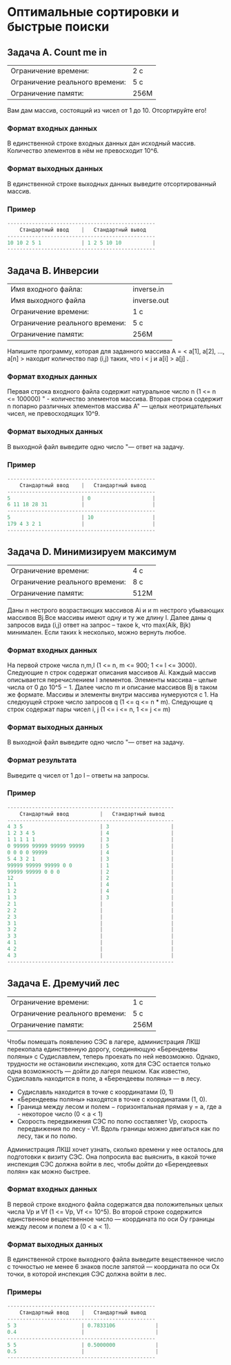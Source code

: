 # Оптимальные сортировки и быстрые поиски

## Задача A. Count me in

|                                |      |
| :----------------------------- | :--- |
| Ограничение времени:           | 2 с  |
| Ограничение реального времени: | 5 с  |
| Ограничение памяти:            | 256M |

Вам дам массив, состоящий из чисел от 1 до 10. Отсортируйте его!

### Формат входных данных

В единственной строке входных данных дан исходный массив. Количество элементов в нём не превосходит 10^6.

### Формат выходных данных

В единственной строке выходных данных выведите отсортированный массив.

### Пример

```py
------------------------------------------------
    Стандартный ввод    |   Стандартный вывод
------------------------------------------------
10 10 2 5 1             | 1 2 5 10 10          |
------------------------------------------------
```

## Задача B. Инверсии

|                                |             |
| :----------------------------- | :---------- |
| Имя входного файла:            | inverse.in  |
| Имя выходного файла            | inverse.out |
| Ограничение времени:           | 1 с         |
| Ограничение реального времени: | 5 с         |
| Ограничение памяти:            | 256М        |

Напишите программу, которая для заданного массива А = < a[1], a[2], ..., a[n] > находит
количество пар (i,j) таких, что i < j и a[i] > a[j]
.

### Формат входных данных

Первая строка входного файла содержит натуральное число n (1 <= n <= 100000) " - количество элементов массива. Вторая строка содержит n попарно различных элементов массива A" — целых неотрицательных чисел, не превосходящих 10^9.

### Формат выходных данных

В выходной файл выведите одно число "— ответ на задачу.

### Пример

```py
------------------------------------------------
    Стандартный ввод    |   Стандартный вывод
------------------------------------------------
5                       | 0                    |
6 11 18 28 31           |                      |
------------------------------------------------
5                       | 10                   |
179 4 3 2 1             |                      |
------------------------------------------------
```

## Задача D. Минимизируем максимум

|                                |      |
| :----------------------------- | :--- |
| Ограничение времени:           | 4 с  |
| Ограничение реального времени: | 8 с  |
| Ограничение памяти:            | 512M |

Даны n нестрого возрастающих массивов Ai и и m нестрого убывающих массивов Bj.Все массивы имеют одну и ту же длину l. Далее даны q запросов вида (i,j) ответ на запрос – такое k, что max(Aik, Bjk) минимален. Если таких k несколько, можно вернуть любое.

### Формат входных данных

На первой строке числа n,m,l (1 <= n, m <= 900; 1 <= l <= 3000). Следующие n строк содержат описания массивов Ai. Каждый массив описывается перечислением l элементов.
Элементы массива – целые числа от 0 до 10^5 − 1. Далее число m и описание массивов Bj в таком же формате. Массивы и элементы внутри массива нумеруются с 1. На следюущей строке число запросов q (1 <= q <= n \* m). Следующие q строк содержат пары чисел i, j (1 <= i <= n, 1 <= j <= m)

### Формат выходных данных

В выходной файл выведите одно число "— ответ на задачу.

### Формат результата

Выведите q чисел от 1 до l – ответы на запросы.

### Пример

```py
------------------------------------------------------
    Стандартный ввод          |   Стандартный вывод
------------------------------------------------------
4 3 5                         | 3                    |
1 2 3 4 5                     | 4                    |
1 1 1 1 1                     | 3                    |
0 99999 99999 99999 99999     | 5                    |
0 0 0 0 99999                 | 4                    |
5 4 3 2 1                     | 3                    |
99999 99999 99999 0 0         | 1                    |
99999 99999 0 0 0             | 2                    |
12                            | 2                    |
1 1                           | 4                    |
1 2                           | 4                    |
1 3                           | 3                    |
2 1                           |                      |
2 2                           |                      |
2 3                           |                      |
3 1                           |                      |
3 2                           |                      |
3 3                           |                      |
4 1                           |                      |
4 2                           |                      |
4 3                           |                      |
------------------------------------------------------
```

## Задача E. Дремучий лес

|                                |      |
| :----------------------------- | :--- |
| Ограничение времени:           | 1 с  |
| Ограничение реального времени: | 5 с  |
| Ограничение памяти:            | 256M |

Чтобы помешать появлению СЭС в лагере, администрация ЛКШ перекопала единственную дорогу, соединяющую «Берендеевы поляны» с Судиславлем, теперь проехать по ней невозможно. Однако, трудности не остановили инспекцию, хотя для СЭС остается только одна возможность — дойти до лагеря пешком. Как известно, Судиславль находится в поле, а «Берендеевы поляны» — в лесу.

- Судиславль находится в точке с координатами (0, 1)
- «Берендеевы поляны» находятся в точке с координатами (1, 0).
- Граница между лесом и полем − горизонтальная прямая y = a, где a - некоторое число (0 < a < 1)
- Скорость передвижения СЭС по полю составляет Vp, скорость передвижения по лесу - Vf. Вдоль границы можно двигаться как по лесу, так и по полю.

Администрация ЛКШ хочет узнать, сколько времени у нее осталось для подготовки к визиту СЭС. Она попросила вас выяснить, в какой точке инспекция СЭС должна войти в лес, чтобы дойти до «Берендеевых полян» как можно быстрее.

### Формат входных данных

В первой строке входного файла содержатся два положительных целых числа Vp и Vf (1 <= Vp, Vf <= 10^5). Во второй строке содержится единственное вещественное число — координата по оси Oy границы между лесом и полем a (0 < a < 1).

### Формат выходных данных

В единственной строке выходного файла выведите вещественное число с точностью не менее 6 знаков после запятой — координата по оси Ox точки, в которой инспекция СЭС должна войти в лес.

### Примеры

```py
------------------------------------------------
    Стандартный ввод    |   Стандартный вывод
------------------------------------------------
5 3                     | 0.7833106             |
0.4                     |                       |
------------------------------------------------
5 5                     | 0.5000000             |
0.5                     |                       |
------------------------------------------------
```
